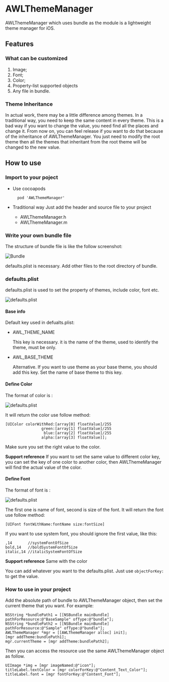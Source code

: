 # AWLThemeManager

AWLThemeManager which uses bundle as the module is a lightweight theme manager for iOS.

## Features

### What can be customized

1. Image;
2. Font;
3. Color;
4. Property-list supported objects
5. Any file in bundle.

### Theme Inheritance

In actual work, there may be a little difference among themes. In a traditional way, you need to keep the same content in every theme. This is a bad way if you want to change the value, you need find all the places and change it.
From now on, you can feel release if you want to do that because of the inheritance of AWLThemeManager. You just need to modify the root theme then all the themes that inheritant from the root theme will be changed to the new value.

## How to use

### Import to your poject

* Use cocoapods

        pod 'AWLThemeManager'
    
* Traditional way
	Just add the header and source file to your project
	* AWLThemeManager.h
	* AWLThemeManager.m

### Write your own bundle file

The structure of bundle file is like the follow screenshot:

![Bundle](http://ww1.sinaimg.cn/large/73941b03jw1eq2u5jqhm2j204w01k3yg.jpg)

defaults.plist is necessary. Add other files to the root directory of bundle.

### defaults.plist
defaults.plist is used to set the property of themes, include color, font etc.

![defaults.plist](http://ww4.sinaimg.cn/large/73941b03jw1eq2u3kp0vpj20d0037t8x.jpg)

#### Base info
Default key used in defualts.plist:

* AWL_THEME_NAME

 	This key is necessary. it is the name of the theme, used to identify the theme, must be only. 

* AWL_BASE_THEME

	Alternative. If you want to use theme as your base theme, you should add this key. Set the name of base theme to this key.
	
#### Define Color
The format of color is :

![defaults.plist](http://ww1.sinaimg.cn/large/73941b03jw1eq2u3jquu6j20bc00mjr9.jpg)

It will return the color use follow method:
	
    [UIColor colorWithRed:[array[0] floatValue]/255
                    green:[array[1] floatValue]/255
                     blue:[array[2] floatValue]/255
                    alpha:[array[3] floatValue]];
    
Make sure you set the right value to the color.

**Support reference** If you want to set the same value to different color key, you can set the key of one color to another color, then AWLThemeManager will find the actual value of the color.

#### Define Font
The format of font is :

![defaults.plist](http://ww2.sinaimg.cn/large/73941b03jw1eq2u3l0thcj20c500rwed.jpg)

The first one is name of font, second is size of the font.
It will return the font use follow method:

	[UIFont fontWithName:fontName size:fontSize]
	
If you want to use system font, you should ignore the first value, like this:

	,14       //systemFontOfSize
    bold,14   //boldSystemFontOfSize
    italic,14 //italicSystemFontOfSize
    
**Support reference** Same with the color

You can add whatever you want to the defaults.plist. Just use  `objectForKey:` to get the value.

### How to use in your project

Add the absolute path of bundle to AWLThemeManager object, then set the current theme that you want.
For example:

```objc
NSString *bundlePath1 = [[NSBundle mainBundle] pathForResource:@"BaseSample" ofType:@"bundle"];
NSString *bundlePath2 = [[NSBundle mainBundle] pathForResource:@"Sample" ofType:@"bundle"];
AWLThemeManager *mgr = [[AWLThemeManager alloc] init];
[mgr addTheme:bundlePath1];
mgr.currentTheme = [mgr addTheme:bundlePath2];
``` 

Then you can access the resource use the same AWLThemeManager object as follow.
	
```objc
UIImage *img = [mgr imageNamed:@"icon"];
titleLabel.textColor = [mgr colorForKey:@"Content_Text_Color"];
titleLabel.font = [mgr fontForKey:@"Content_Font"];
```






